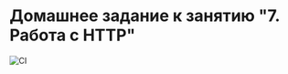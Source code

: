 # Домашнее задание к занятию "7. Работа с HTTP"
![CI](https://github.com/stasyabunina/helpdesk/actions/workflows/web.yml/badge.svg)
